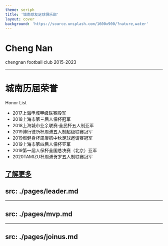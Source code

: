 ```yaml
---
theme: seriph
title: '城南球友足球俱乐部'
layout: cover
background: 'https://source.unsplash.com/1600x900/?nature,water'
---
```


# Cheng Nan

chengnan football club 2015-2023

---

# 城南历届荣誉

Honor List
- 2017上海申城甲级联赛殿军
- 2018上海市第三届人保杯冠军
- 2018上海城市业余联赛·全民杯五人制亚军
- 2019博行律所杯周浦五人制超级联赛冠军
- 2019燃健身杯周康航中秋足球邀请赛冠军
- 2019上海市第四届人保杯亚军
- 2019第一届人保杯全国总决赛（北京）亚军
- 2020TAMIZU杯周浦贺岁五人制联赛冠军

[了解更多](https://baike.baidu.com/item/%E4%B8%8A%E6%B5%B7%E5%9F%8E%E5%8D%97%E7%90%83%E5%8F%8B%E8%B6%B3%E7%90%83%E4%BF%B1%E4%B9%90%E9%83%A8/22164967)
---
src: ./pages/leader.md
---

---
src: ./pages/mvp.md
---

---
src: ./pages/joinus.md
---